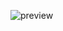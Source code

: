 
![preview](https://github.com/NYHRP/eth-nft-drainer-website/blob/main/Mafia-Drainers-v1-0-thread-2.png?raw=true)
